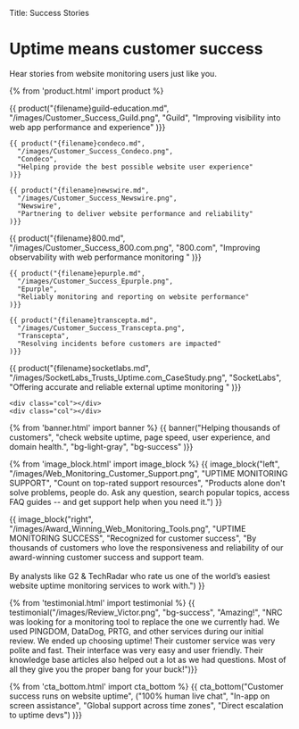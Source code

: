 Title: Success Stories

<div class="container bg-white my-5">
  <h1 class="mt-4 text-center">Uptime means customer success</h1>
  <p class="mb-4 text-center subheading">Hear stories from website monitoring users just like you.</p>

  {% from 'product.html' import product %} 
  <div class="row mb-5">
    {{ product("{filename}guild-education.md",
      "/images/Customer_Success_Guild.png",
      "Guild",
      "Improving visibility into web app performance and experience"
    )}}

    {{ product("{filename}condeco.md",
      "/images/Customer_Success_Condeco.png",
      "Condeco",
      "Helping provide the best possible website user experience"
    )}}

    {{ product("{filename}newswire.md",
      "/images/Customer_Success_Newswire.png",
      "Newswire",
      "Partnering to deliver website performance and reliability"
    )}}
  </div>
  <div class="row mb-5">
    {{ product("{filename}800.md",
      "/images/Customer_Success_800.com.png",
      "800.com",
      "Improving observability with web performance monitoring "
    )}}

    {{ product("{filename}epurple.md",
      "/images/Customer_Success_Epurple.png",
      "Epurple",
      "Reliably monitoring and reporting on website performance"
    )}}

    {{ product("{filename}transcepta.md",
      "/images/Customer_Success_Transcepta.png",
      "Transcepta",
      "Resolving incidents before customers are impacted"
    )}}
  </div>
  <div class="row mb-5">
    {{ product("{filename}socketlabs.md",
      "/images/SocketLabs_Trusts_Uptime.com_CaseStudy.png",
      "SocketLabs",
      "Offering accurate and reliable external uptime monitoring "
    )}}

    <div class="col"></div>
    <div class="col"></div>
  </div>
</div> 


{% from 'banner.html' import banner %} 
{{ banner("Helping <span class='text-success'>thousands</span> of customers",
  "check website uptime, page speed, user experience, and domain health.",
  "bg-light-gray",
  "bg-success"
)}}


{% from 'image_block.html' import image_block %}
{{ image_block("left", "/images/Web_Monitoring_Customer_Support.png",
"UPTIME MONITORING SUPPORT",
"Count on top-rated support resources",
"Products alone don't solve problems, people do. Ask any question, search popular topics, access FAQ guides -- and get support help when you need it.") }}

{{ image_block("right", "/images/Award_Winning_Web_Monitoring_Tools.png",
"UPTIME MONITORING SUCCESS",
"Recognized for customer success",
"By thousands of customers who love the responsiveness and reliability of our award-winning customer success and support team.
<br/><br/>
By analysts like G2 & TechRadar who rate us one of the world’s easiest website uptime monitoring services to work with.") }}


{% from 'testimonial.html' import testimonial %}
{{ testimonial("/images/Review_Victor.png",
  "bg-success",
  "Amazing!",
  "NRC was looking for a monitoring tool to replace the one we currently had. We used PINGDOM, DataDog, PRTG, and other services during our initial review. We ended up choosing uptime! Their customer service was very polite and fast. Their interface was very easy and user friendly. Their knowledge base articles also helped out a lot as we had questions. Most of all they give you the proper bang for your buck!")}}


{% from 'cta_bottom.html' import cta_bottom %} 
{{ cta_bottom("Customer success runs on website uptime",
  ("100% human live chat", 
  "In-app on screen assistance",
  "Global support across time zones",
  "Direct escalation to uptime devs")
  )}}
